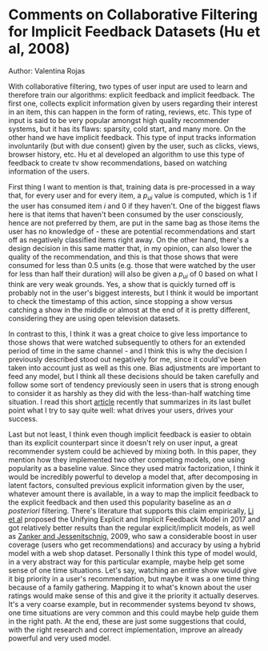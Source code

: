 ﻿# Comments on Collaborative Filtering for Implicit Feedback Datasets (Hu et al, 2008)
Author: Valentina Rojas

With collaborative filtering, two types of user input are used to learn and therefore train our algorithms: explicit feedback and implicit feedback. The first one, collects explicit information given by users regarding their interest in an item, this can happen in the form of rating, reviews, etc. This type of input is said to be very popular amongst high quality recommender systems, but it has its flaws: sparsity, cold start, and many more. On the other hand we have implicit feedback. This type of input tracks information involuntarily (but with due consent) given by the user, such as clicks, views, browser history, etc. Hu et al developed an algorithm to use this type of feedback to create tv show recommendations, based on watching information of the users.

First thing I want to mention is that, training data is pre-processed in a way that, for every user and for every item, a $p_{ui}$ value is computed, which is 1 if the user has consumed item $i$ and 0 if they haven't. One of the biggest flaws here is that items that haven't been consumed by the user consciously, hence are not preferred by them, are put in the same bag as those items the user has no knowledge of - these are potential recommendations and start off as negatively classified items right away. On the other hand, there's a design decision in this same matter that, in my opinion, can also lower the quality of the recommendation, and this is that those shows that were consumed for less than 0.5 units (e.g. those that were watched by the user for less than half their duration) will also be given a $p_{ui}$ of 0 based on what I think are very weak grounds. Yes, a show that is quickly turned off is probably not in the user's biggest interests, but I think it would be important to check the timestamp of this action, since stopping a show versus catching a show in the middle or almost at the end of it is pretty different, considering they are using open television datasets.

In contrast to this, I think it was a great choice to give less importance to those shows that were watched subsequently to others for an extended period of time in the same channel - and I think this is why the decision I previously described stood out negatively for me, since it could've been taken into account just as well as this one. Bias adjustments are important to feed any model, but I think all these decisions should be taken carefully and follow some sort of tendency previously seen in users that is strong enough to consider it as harshly as they did with the less-than-half watching time situation. I read this short [article]([https://towardsdatascience.com/4-ways-to-supercharge-your-recommendation-system-aeac34678ce9](https://towardsdatascience.com/4-ways-to-supercharge-your-recommendation-system-aeac34678ce9)) recently that summarizes in its last bullet point what I try to say quite well: what drives your users, drives your success.

Last but not least, I think even though implicit feedback is easier to obtain than its explicit counterpart since it doesn't rely on user input, a great recommender system could be achieved by mixing both. In this paper, they mention how they implemented two other competing models, one using popularity as a baseline value. Since they used matrix factorization, I think it would be incredibly powerful to develop a model that, after decomposing in latent factors, consulted previous explicit information given by the user, whatever amount there is available, in a way to map the implicit feedback to the explicit feedback and then used this popularity baseline as an _a posteriori_ filtering. There's literature that supports this claim empirically, [Li et al]([http://www.liusp.com/files/liu2017unifying.pdf](http://www.liusp.com/files/liu2017unifying.pdf)) proposed the Unifying Explicit and Implicit Feedback Model in 2017 and got relatively better results than the regular explicit/implicit models, as well as [Zanker and Jessenitschnig]([https://www.researchgate.net/publication/221542480_Collaborative_Feature-Combination_Recommender_Exploiting_Explicit_and_Implicit_User_Feedback#read](https://www.researchgate.net/publication/221542480_Collaborative_Feature-Combination_Recommender_Exploiting_Explicit_and_Implicit_User_Feedback#read)), 2009, who saw a considerable boost in user coverage (users who get recommendations) and accuracy by using a hybrid model with a web shop dataset. Personally I think this type of model would, in a very abstract way for this particular example, maybe help get some sense of one time situations. Let's say, watching an entire show would give it big priority in a user's recommendation, but maybe it was a one time thing because of a family gathering. Mapping it to what's known about the user ratings would make sense of this and give it the priority it actually deserves. It's a very coarse example, but in recommender systems beyond tv shows, one time situations are very common and this could maybe help guide them in the right path. At the end, these are just some suggestions that could, with the right research and correct implementation, improve an already powerful and very used model.
